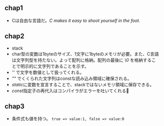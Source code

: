 ## chap1

- Cは自由な言語だ。*C makes it easy to shoot yourself in the foot.*

## chap2

- stack
- char型の変数は1byteのサイズ、1文字に1byteのメモリが必要。また、C言語は文字列型を持たない。よって配列に格納。配列の最後に *\0* を格納することで明示的に文字列であることを示す。
- *''* で文字を数値として扱ってくれる。
- *""* でくくられた文字列はconstな読み込み領域に確保される。
- *static*に変数を宣言することで、stackではないメモリ領域に保存できる。
- *const*指定子の再代入はコンパイラがエラーを吐いてくれる🤮

## chap3

- 条件式も値を持つ。 `true => value:1, false => value:0`